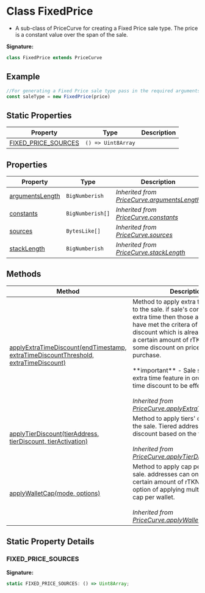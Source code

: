 
# Class FixedPrice

- A sub-class of PriceCurve for creating a Fixed Price sale type. The price is a constant value over the span of the sale.

<b>Signature:</b>

```typescript
class FixedPrice extends PriceCurve 
```

## Example


```typescript
//For generating a Fixed Price sale type pass in the required arguments to the constructor.
const saleType = new FixedPrice(price)

```

## Static Properties

|  Property | Type | Description |
|  --- | --- | --- |
|  [FIXED\_PRICE\_SOURCES](./fixedprice.md#FIXED_PRICE_SOURCES-property-static) | `() => Uint8Array` |  |

## Properties

|  Property | Type | Description |
|  --- | --- | --- |
|  [argumentsLength](./pricecurve.md#argumentsLength-property) | `BigNumberish` | *Inherited from [PriceCurve.argumentsLength](./pricecurve.md#argumentsLength-property)* |
|  [constants](./pricecurve.md#constants-property) | `BigNumberish[]` | *Inherited from [PriceCurve.constants](./pricecurve.md#constants-property)* |
|  [sources](./pricecurve.md#sources-property) | `BytesLike[]` | *Inherited from [PriceCurve.sources](./pricecurve.md#sources-property)* |
|  [stackLength](./pricecurve.md#stackLength-property) | `BigNumberish` | *Inherited from [PriceCurve.stackLength](./pricecurve.md#stackLength-property)* |

## Methods

|  Method | Description |
|  --- | --- |
|  [applyExtraTimeDiscount(endTimestamp, extraTimeDiscountThreshold, extraTimeDiscount)](./pricecurve.md#applyExtraTimeDiscount-method-1) | Method to apply extra time discount to the sale. if sale's continues into extra time then those addresses that have met the critera of extra time discount which is already purchased a certain amount of rTKN will get some discount on price for their next purchase.<br></br>\*\*important\*\* - Sale should have extra time feature in order for extra time discount to be effective.<br></br>*Inherited from [PriceCurve.applyExtraTimeDiscount()](./pricecurve.md#applyExtraTimeDiscount-method-1)* |
|  [applyTierDiscount(tierAddress, tierDiscount, tierActivation)](./pricecurve.md#applyTierDiscount-method-1) | Method to apply tiers' discounts to the sale. Tiered addresses will get discount based on the tier they hold.<br></br>*Inherited from [PriceCurve.applyTierDiscount()](./pricecurve.md#applyTierDiscount-method-1)* |
|  [applyWalletCap(mode, options)](./pricecurve.md#applyWalletCap-method-1) | Method to apply cap per wallet to the sale. addresses can only buy that certain amount of rTKNs. With the option of applying multiplier for max cap per wallet.<br></br>*Inherited from [PriceCurve.applyWalletCap()](./pricecurve.md#applyWalletCap-method-1)* |

## Static Property Details

<a id="FIXED_PRICE_SOURCES-property-static"></a>

### FIXED\_PRICE\_SOURCES

<b>Signature:</b>

```typescript
static FIXED_PRICE_SOURCES: () => Uint8Array;
```

